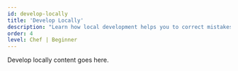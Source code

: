 ```yaml
---
id: develop-locally
title: 'Develop Locally'
description: "Learn how local development helps you to correct mistakes early, before you apply your changes to production systems."
order: 4
level: Chef | Beginner
---
```

Develop locally content goes here.
